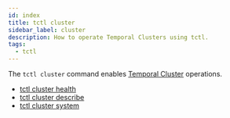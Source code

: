 ```yaml
---
id: index
title: tctl cluster
sidebar_label: cluster
description: How to operate Temporal Clusters using tctl.
tags:
  - tctl
---
```


The `tctl cluster` command enables [Temporal Cluster](/concepts/what-is-a-temporal-cluster) operations.

- [tctl cluster health](/tctl-next/cluster/health)
- [tctl cluster describe](/tctl-next/cluster/describe)
- [tctl cluster system](/tctl-next/cluster/system)

